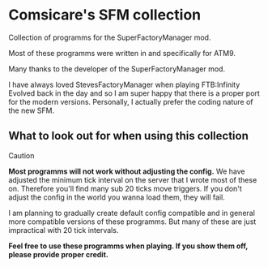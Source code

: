# Comsicare's SFM collection
Collection of programms for the SuperFactoryManager mod. 

Most of these programms were written in and specifically for ATM9. 

Many thanks to the developer of the SuperFactoryManager mod. 

I have always loved StevesFactoryManager when playing FTB:Infinity Evolved back in the day and so I am super happy that there is a proper port for the modern versions. 
Personally, I actually prefer the coding nature of the new SFM.


## What to look out for when using this collection

> [!CAUTION]
> **Most programms will not work without adjusting the config.** 
We have adjusted the minimum tick interval on the server that I wrote most of these on. Therefore you'll find many sub 20 ticks move triggers. If you don't adjust the config in the world you wanna load them, they will fail. 

I am planning to gradually create default config compatible and in general more compatible versions of these programms. But many of these are just impractical with 20 tick intervals. 





**Feel free to use these programms when playing. If you show them off, please provide proper credit.** 
